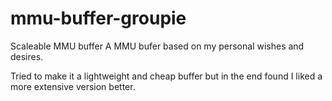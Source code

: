 # mmu-buffer-groupie
Scaleable MMU buffer
A MMU bufer based on my personal wishes and desires.

Tried to make it a lightweight and cheap buffer but in the end found I liked a more extensive version better.
